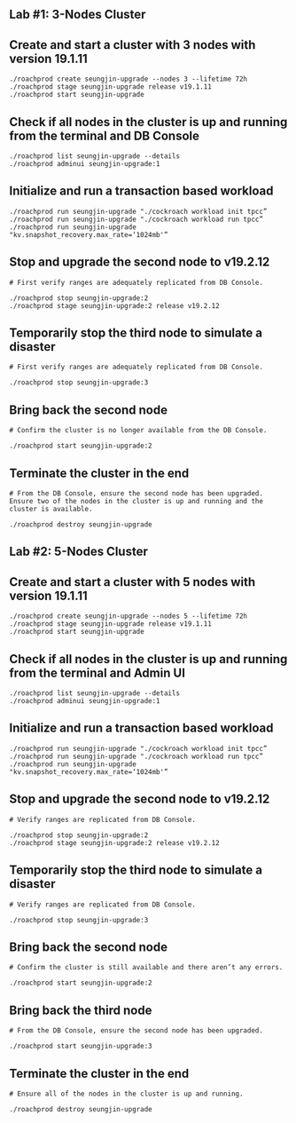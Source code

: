 ## Lab #1: 3-Nodes Cluster

## Create and start a cluster with 3 nodes with version 19.1.11

```
./roachprod create seungjin-upgrade --nodes 3 --lifetime 72h 
./roachprod stage seungjin-upgrade release v19.1.11
./roachprod start seungjin-upgrade 
```

## Check if all nodes in the cluster is up and running from the terminal and DB Console

```
./roachprod list seungjin-upgrade --details
./roachprod adminui seungjin-upgrade:1
```

## Initialize and run a transaction based workload

```
./roachprod run seungjin-upgrade "./cockroach workload init tpcc”
./roachprod run seungjin-upgrade "./cockroach workload run tpcc”
./roachprod run seungjin-upgrade "kv.snapshot_recovery.max_rate=‘1024mb'”
```

## Stop and upgrade the second node to v19.2.12

```
# First verify ranges are adequately replicated from DB Console. 

./roachprod stop seungjin-upgrade:2 
./roachprod stage seungjin-upgrade:2 release v19.2.12
```

## Temporarily stop the third node to simulate a disaster

```
# First verify ranges are adequately replicated from DB Console. 

./roachprod stop seungjin-upgrade:3
```

## Bring back the second node

```
# Confirm the cluster is no longer available from the DB Console. 

./roachprod start seungjin-upgrade:2 
```

## Terminate the cluster in the end

```
# From the DB Console, ensure the second node has been upgraded. Ensure two of the nodes in the cluster is up and running and the cluster is available. 

./roachprod destroy seungjin-upgrade 
```

## Lab #2: 5-Nodes Cluster

## Create and start a cluster with 5 nodes with version 19.1.11

```
./roachprod create seungjin-upgrade --nodes 5 --lifetime 72h 
./roachprod stage seungjin-upgrade release v19.1.11
./roachprod start seungjin-upgrade 
```

## Check if all nodes in the cluster is up and running from the terminal and Admin UI

```
./roachprod list seungjin-upgrade --details
./roachprod adminui seungjin-upgrade:1
```

## Initialize and run a transaction based workload

```
./roachprod run seungjin-upgrade "./cockroach workload init tpcc”
./roachprod run seungjin-upgrade "./cockroach workload run tpcc”
./roachprod run seungjin-upgrade "kv.snapshot_recovery.max_rate=‘1024mb'”
```

## Stop and upgrade the second node to v19.2.12

```
# Verify ranges are replicated from DB Console. 

./roachprod stop seungjin-upgrade:2 
./roachprod stage seungjin-upgrade:2 release v19.2.12
```

## Temporarily stop the third node to simulate a disaster

```
# Verify ranges are replicated from DB Console. 

./roachprod stop seungjin-upgrade:3
```

## Bring back the second node

```
# Confirm the cluster is still available and there aren’t any errors. 

./roachprod start seungjin-upgrade:2 
```

## Bring back the third node

```
# From the DB Console, ensure the second node has been upgraded. 

./roachprod start seungjin-upgrade:3
```

## Terminate the cluster in the end

```
# Ensure all of the nodes in the cluster is up and running. 

./roachprod destroy seungjin-upgrade 
```
